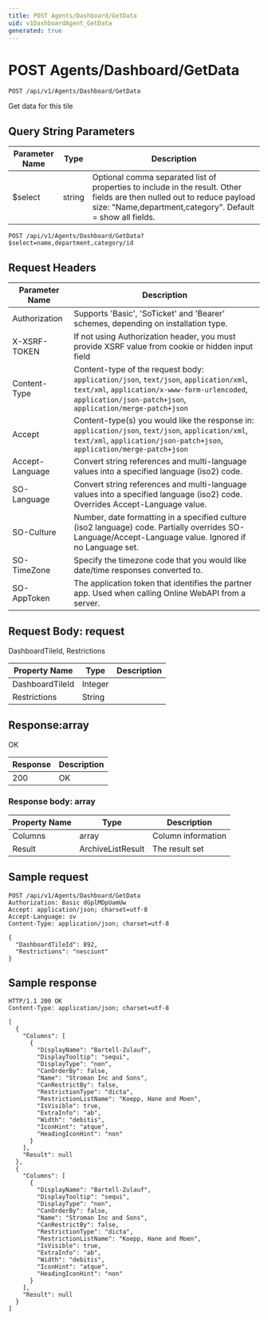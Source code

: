 ```yaml
---
title: POST Agents/Dashboard/GetData
uid: v1DashboardAgent_GetData
generated: true
---
```


# POST Agents/Dashboard/GetData

```http
POST /api/v1/Agents/Dashboard/GetData
```

Get data for this tile







## Query String Parameters

| Parameter Name | Type |  Description |
|----------------|------|--------------|
| $select | string |  Optional comma separated list of properties to include in the result. Other fields are then nulled out to reduce payload size: "Name,department,category". Default = show all fields. |

```http
POST /api/v1/Agents/Dashboard/GetData?$select=name,department,category/id
```


## Request Headers

| Parameter Name | Description |
|----------------|-------------|
| Authorization  | Supports 'Basic', 'SoTicket' and 'Bearer' schemes, depending on installation type. |
| X-XSRF-TOKEN   | If not using Authorization header, you must provide XSRF value from cookie or hidden input field |
| Content-Type | Content-type of the request body: `application/json`, `text/json`, `application/xml`, `text/xml`, `application/x-www-form-urlencoded`, `application/json-patch+json`, `application/merge-patch+json` |
| Accept         | Content-type(s) you would like the response in: `application/json`, `text/json`, `application/xml`, `text/xml`, `application/json-patch+json`, `application/merge-patch+json` |
| Accept-Language | Convert string references and multi-language values into a specified language (iso2) code. |
| SO-Language | Convert string references and multi-language values into a specified language (iso2) code. Overrides Accept-Language value. |
| SO-Culture | Number, date formatting in a specified culture (iso2 language) code. Partially overrides SO-Language/Accept-Language value. Ignored if no Language set. |
| SO-TimeZone | Specify the timezone code that you would like date/time responses converted to. |
| SO-AppToken | The application token that identifies the partner app. Used when calling Online WebAPI from a server. |

## Request Body: request 

DashboardTileId, Restrictions 

| Property Name | Type |  Description |
|----------------|------|--------------|
| DashboardTileId | Integer |  |
| Restrictions | String |  |

## Response:array

OK

| Response | Description |
|----------------|-------------|
| 200 | OK |

### Response body: array

| Property Name | Type |  Description |
|----------------|------|--------------|
| Columns | array | Column information |
| Result | ArchiveListResult | The result set |

## Sample request

```http!
POST /api/v1/Agents/Dashboard/GetData
Authorization: Basic dGplMDpUamUw
Accept: application/json; charset=utf-8
Accept-Language: sv
Content-Type: application/json; charset=utf-8

{
  "DashboardTileId": 892,
  "Restrictions": "nesciunt"
}
```

## Sample response

```http_
HTTP/1.1 200 OK
Content-Type: application/json; charset=utf-8

[
  {
    "Columns": [
      {
        "DisplayName": "Bartell-Zulauf",
        "DisplayTooltip": "sequi",
        "DisplayType": "non",
        "CanOrderBy": false,
        "Name": "Stroman Inc and Sons",
        "CanRestrictBy": false,
        "RestrictionType": "dicta",
        "RestrictionListName": "Koepp, Hane and Moen",
        "IsVisible": true,
        "ExtraInfo": "ab",
        "Width": "debitis",
        "IconHint": "atque",
        "HeadingIconHint": "non"
      }
    ],
    "Result": null
  },
  {
    "Columns": [
      {
        "DisplayName": "Bartell-Zulauf",
        "DisplayTooltip": "sequi",
        "DisplayType": "non",
        "CanOrderBy": false,
        "Name": "Stroman Inc and Sons",
        "CanRestrictBy": false,
        "RestrictionType": "dicta",
        "RestrictionListName": "Koepp, Hane and Moen",
        "IsVisible": true,
        "ExtraInfo": "ab",
        "Width": "debitis",
        "IconHint": "atque",
        "HeadingIconHint": "non"
      }
    ],
    "Result": null
  }
]
```
